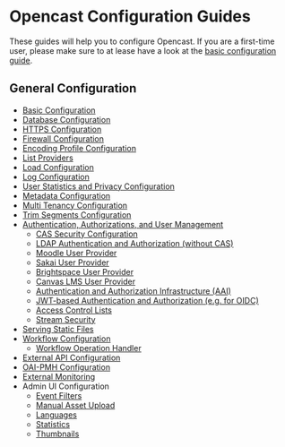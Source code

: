 Opencast Configuration Guides
=============================

These guides will help you to configure Opencast. If you are a first-time user, please make sure to at lease have a look
at the [basic configuration guide](basic.md).


General Configuration
---------------------

- [Basic Configuration](basic.md)
- [Database Configuration](database.md)
- [HTTPS Configuration](https/index.md)
- [Firewall Configuration](firewall.md)
- [Encoding Profile Configuration](encoding.md)
- [List Providers](listproviders.md)
- [Load Configuration](load.md)
- [Log Configuration](log.md)
- [User Statistics and Privacy Configuration](user-statistics.and.privacy.md)
- [Metadata Configuration](metadata.md)
- [Multi Tenancy Configuration](multi.tenancy.md)
- [Trim Segments Configuration](trim-segments.md)
- [Authentication, Authorizations, and User Management](security.md)
    - [CAS Security Configuration](security.cas.md)
    - [LDAP Authentication and Authorization (without CAS)](security.ldap.md)
    - [Moodle User Provider](security.user.moodle.md)
    - [Sakai User Provider](security.user.sakai.md)
    - [Brightspace User Provider](security.user.brightspace.md)
    - [Canvas LMS User Provider](security.user.canvas.md)
    - [Authentication and Authorization Infrastructure (AAI)](security.aai.md)
    - [JWT-based Authentication and Authorization (e.g. for OIDC)](security.jwt.md)
    - [Access Control Lists](acl.md)
    - [Stream Security](stream-security/stream-security-config.md)
- [Serving Static Files](serving-static-files.md)
- [Workflow Configuration](workflow.md)
    - [Workflow Operation Handler](../workflowoperationhandlers/index.md)
- [External API Configuration](external-api.md)
- [OAI-PMH Configuration](oaipmh.md)
- [External Monitoring](monitoring.md)
- Admin UI Configuration
    - [Event Filters](admin-ui/event-filters.md)
    - [Manual Asset Upload](admin-ui/asset-upload.md)
    - [Languages](admin-ui/languages.md)
    - [Statistics](admin-ui/statistics.md)
    - [Thumbnails](admin-ui/thumbnails.md)
